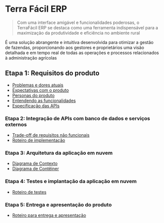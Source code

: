# Terra Fácil ERP
> Com uma interface amigável e funcionalidades poderosas, o TerraFácil ERP se destaca como uma ferramenta indispensável para a maximização da produtividade e eficiência no ambiente rural

É uma solução abrangente e intuitiva desenvolvida para otimizar a gestão de fazendas, proporcionando aos gestores e proprietários uma visão detalhada e em tempo real de todas as operações e processos relacionados à administração agrícolas


## Etapa 1: Requisitos do produto

* [Problemas e dores atuais](docs/problemas.md)
* [Expectativas com o produto](docs/expectativas.md)
* [Personas do produto](docs/personas.md)
* [Entendendo as funcionalidades](docs/funcionalidades.md)
* [Especificação das APIs](docs/apis.md)

### Etapa 2: Integração de APIs com banco de dados e serviços externos

* [Trade-off de requisitos não funcionais](docs/tradeoffs.md)
* [Roteiro de implementação](docs/roteiro-de-implementacao.md)

### Etapa 3: Arquitetura da aplicação em nuvem

* [Diagrama de Contexto](docs/diagrama-de-contexto.md)
* [Diagrama de Contêiner](docs/diagrama-de-conteiner.md)

### Etapa 4: Testes e implantação da aplicação em nuvem

* [Roteiro de testes](docs/roteiro-de-teste-e-deploy.md)

### Etapa 5: Entrega e apresentação do produto

* [Roteiro para entrega e apresentação](docs/roteiro-de-entrega-e-apresentacao.md)
